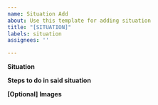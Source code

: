 ```yaml
---
name: Situation Add
about: Use this template for adding situation
title: "[SITUATION]"
labels: situation
assignees: ''

---
```


**Situation**

**Steps to do in said situation**

**[Optional] Images**
